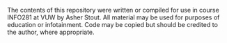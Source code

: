 The contents of this repository were written or compiled for use in course INFO281 at VUW by Asher Stout.
All material may be used for purposes of education or infotainment. Code may be copied but should be credited 
to the author, where appropriate.